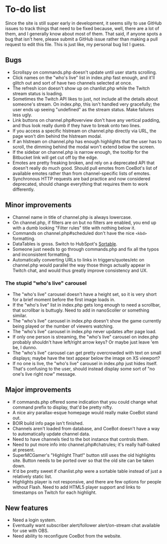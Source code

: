 # To-do list
Since the site is still super early in development, it seems silly to use GitHub issues to track things that need to be fixed because, well, there are a lot of them, and I generally know about most of them. That said, if anyone spots a bug that isn't here, please submit a GitHub issue rather than making a pull request to edit this file. This is just like, my personal bug list I guess.


## Bugs
* Scrollspy on commands.php doesn't update until user starts scrolling.
* Click names on the "who's live" list in index.php fast enough, and it'll glitch out and sort of have two channels selected at once.
* The refresh icon doesn't show up on chanlist.php while the Twitch stream status is loading.
* Sometimes the Twitch API likes to just, not include all the details about someone's stream. On index.php, this isn't handled very gracefully; the user ends up seeing "undefined" as the stream status. Make failures less ugly.
* Link buttons on channel.php#overview don't have any vertical padding, and thus look really dumb if they have to break onto two lines.
* If you access a specific hlstream on channel.php directly via URL, the page won't dim behind the hlstream modal.
* If an hlstream on channel.php has enough highlights that the user has to scroll, the dimming behind the modal won't extend below the screen.
* If the sidebar on channel.php is narrow enough, the tooltip for the Bitbucket link will get cut off by the edge.
* Emotes are pretty freaking broken, and rely on a deprecated API that doesn't really do much good. Should pull emotes from CoeBot's list of available emotes rather than from channel-specific lists of emotes.
* Synchronous HTTP requests are bad practice and now considered deprecated, should change everything that requires them to work differently.


## Minor improvements
* Channel name in title of channel.php is always lowercase.
* On channel.php, if filters are on but no filters are enabled, you end up with a dumb looking "Filter rules" title with nothing below it.
* Commands on channel.php#scheduled don't have the nice `<kbd>` formatting.
* DataTables is gross. Switch to HubSpot's [Sortable](http://github.hubspot.com/sortable/docs/welcome/).
* Someone just needs to go through commands.php and fix all the typos and inconsistent formatting.
* Automatically converting URLs to links in triggers/quotes/etc on channel.php would parallel the way those things actually appear in Twitch chat, and would thus greatly improve consistency and UX.

### The stupid "who's live" carousel
* The "who's live" carousel doesn't have a height set, so it is very short for a brief moment before the first image loads in.
* If the "who's live" list in index.php gets long enough to need a scrollbar, that scrollbar is buttugly. Need to add in nanoScoller or something similar.
* The "who's live" carousel in index.php doesn't show the game currently being played or the number of viewers watching.
* The "who's live" carousel in index.php never updates after page load.
* If only one person is streaming, the "who's live" carousel on index.php probably shouldn't have left/right arrow keys? Or maybe just leave 'em be, I dunno.
* The "who's live" carousel can get pretty overcrowded with text on small displays; maybe have the text appear below the image on XS viewport?
* If no one is live, the "who's live" carousel in index.php just hides itself. That's confusing to the user, should instead display some sort of "no one's live right now" message.


## Major improvements
* If commands.php offered some indication that you could change what command prefix to display, that'd be pretty nifty.
* A nice airy parallax-esque homepage would really make CoeBot stand out.
* BOIR build info page isn't finished.
* Channels aren't loaded from database, and CoeBot doesn't have a way to automatically update channel data.
* Need to have channels tied to the bot instance that controls them.
* Need to put more info into channel.php#chatrules; it's really half-baked at present.
* SuperMCGamer's "Highlight That!" button still uses the old highlights site. Button needs to be ported over so that the old site can be taken down.
* It'd be pretty sweet if chanlist.php were a sortable table instead of just a relatively static list.
* Highlights player is not responsive, and there are few options for people without Flash. Need to add HTML5 player support and links to timestamps on Twitch for each highlight.

## New features
* Need a login system.
* Eventually want subscriber alert/follower alert/on-stream chat available for use with OBS.
* Need ability to reconfigure CoeBot from the website.